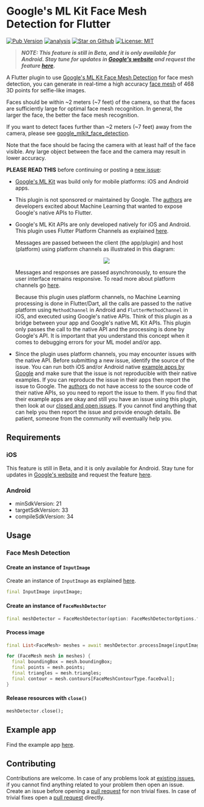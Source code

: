 # Google's ML Kit Face Mesh Detection for Flutter

[![Pub Version](https://img.shields.io/pub/v/google_mlkit_face_mesh_detection)](https://pub.dev/packages/google_mlkit_face_mesh_detection)
[![analysis](https://github.com/flutter-ml/google_ml_kit_flutter/actions/workflows/code-analysis.yml/badge.svg)](https://github.com/flutter-ml/google_ml_kit_flutter/actions)
[![Star on Github](https://img.shields.io/github/stars/flutter-ml/google_ml_kit_flutter.svg?style=flat&logo=github&colorB=deeppink&label=stars)](https://github.com/flutter-ml/google_ml_kit_flutter)
[![License: MIT](https://img.shields.io/badge/license-MIT-purple.svg)](https://opensource.org/licenses/MIT)

> ***NOTE: This feature is still in Beta, and it is only available for Android. Stay tune for updates in [Google's website](https://developers.google.com/ml-kit/vision/face-mesh-detection) and request the feature [here](https://github.com/googlesamples/mlkit/issues).***

A Flutter plugin to use [Google's ML Kit Face Mesh Detection](https://developers.google.com/ml-kit/vision/face-mesh-detection) for face mesh detection, you can generate in real-time a high accuracy [face mesh](https://developers.google.com/ml-kit/vision/face-mesh-detection/concepts) of 468 3D points for selfie-like images.

Faces should be within ~2 meters (~7 feet) of the camera, so that the faces are sufficiently large for optimal face mesh recognition. In general, the larger the face, the better the face mesh recognition.

If you want to detect faces further than ~2 meters (~7 feet) away from the camera, please see [google_mlkit_face_detection](https://pub.dev/packages/google_mlkit_face_detection).

Note that the face should be facing the camera with at least half of the face visible. Any large object between the face and the camera may result in lower accuracy.

**PLEASE READ THIS** before continuing or posting a [new issue](https://github.com/flutter-ml/google_ml_kit_flutter/issues):

- [Google's ML Kit](https://developers.google.com/ml-kit) was build only for mobile platforms: iOS and Android apps.

- This plugin is not sponsored or maintained by Google. The [authors](https://github.com/flutter-ml/google_ml_kit_flutter/blob/master/AUTHORS) are developers excited about Machine Learning that wanted to expose Google's native APIs to Flutter.

- Google's ML Kit APIs are only developed natively for iOS and Android. This plugin uses Flutter Platform Channels as explained [here](https://docs.flutter.dev/development/platform-integration/platform-channels).

  Messages are passed between the client (the app/plugin) and host (platform) using platform channels as illustrated in this diagram:

  <p align="center" width="100%">
    <img src="https://docs.flutter.dev/assets/images/docs/PlatformChannels.png"> 
  </p>

  Messages and responses are passed asynchronously, to ensure the user interface remains responsive. To read more about platform channels go [here](https://docs.flutter.dev/development/platform-integration/platform-channels).

  Because this plugin uses platform channels, no Machine Learning processing is done in Flutter/Dart, all the calls are passed to the native platform using `MethodChannel` in Android and `FlutterMethodChannel` in iOS, and executed using Google's native APIs. Think of this plugin as a bridge between your app and Google's native ML Kit APIs. This plugin only passes the call to the native API and the processing is done by Google's API. It is important that you understand this concept when it comes to debugging errors for your ML model and/or app.

- Since the plugin uses platform channels, you may encounter issues with the native API. Before submitting a new issue, identify the source of the issue. You can run both iOS and/or Android native [example apps by Google](https://github.com/googlesamples/mlkit) and make sure that the issue is not reproducible with their native examples. If you can reproduce the issue in their apps then report the issue to Google. The [authors](https://github.com/flutter-ml/google_ml_kit_flutter/blob/master/AUTHORS) do not have access to the source code of their native APIs, so you need to report the issue to them. If you find that their example apps are okay and still you have an issue using this plugin, then look at our [closed and open issues](https://github.com/flutter-ml/google_ml_kit_flutter/issues). If you cannot find anything that can help you then report the issue and provide enough details. Be patient, someone from the community will eventually help you.

## Requirements

### iOS

This feature is still in Beta, and it is only available for Android. Stay tune for updates in [Google's website](https://developers.google.com/ml-kit/vision/face-mesh-detection) and request the feature [here](https://github.com/googlesamples/mlkit/issues).

### Android

- minSdkVersion: 21
- targetSdkVersion: 33
- compileSdkVersion: 34

## Usage

### Face Mesh Detection

#### Create an instance of `InputImage`

Create an instance of `InputImage` as explained [here](https://github.com/flutter-ml/google_ml_kit_flutter/blob/master/packages/google_mlkit_commons#creating-an-inputimage).

```dart
final InputImage inputImage;
```

#### Create an instance of `FaceMeshDetector`

```dart
final meshDetector = FaceMeshDetector(option: FaceMeshDetectorOptions.faceMesh);
```

#### Process image

```dart
final List<FaceMesh> meshes = await meshDetector.processImage(inputImage);

for (FaceMesh mesh in meshes) {
  final boundingBox = mesh.boundingBox;
  final points = mesh.points;
  final triangles = mesh.triangles;
  final contour = mesh.contours[FaceMeshContourType.faceOval];
}
```

#### Release resources with `close()`

```dart
meshDetector.close();
```

## Example app

Find the example app [here](https://github.com/flutter-ml/google_ml_kit_flutter/tree/master/packages/example).

## Contributing

Contributions are welcome.
In case of any problems look at [existing issues](https://github.com/flutter-ml/google_ml_kit_flutter/issues), if you cannot find anything related to your problem then open an issue.
Create an issue before opening a [pull request](https://github.com/flutter-ml/google_ml_kit_flutter/pulls) for non trivial fixes.
In case of trivial fixes open a [pull request](https://github.com/flutter-ml/google_ml_kit_flutter/pulls) directly.
